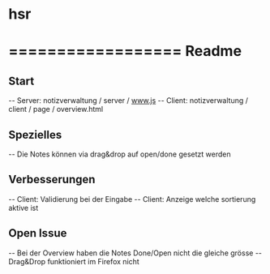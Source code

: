 # hsr
==================
    Readme
==================

Start
------------------
-- Server: notizverwaltung / server / www.js
-- Client: notizverwaltung / client / page / overview.html


Spezielles
------------------

-- Die Notes können via drag&drop auf open/done gesetzt werden


Verbesserungen
------------------

-- Client: Validierung bei der Eingabe
-- Client: Anzeige welche sortierung aktive ist


Open Issue
------------------

-- Bei der Overview haben die Notes Done/Open nicht die gleiche grösse
-- Drag&Drop funktioniert im Firefox nicht
